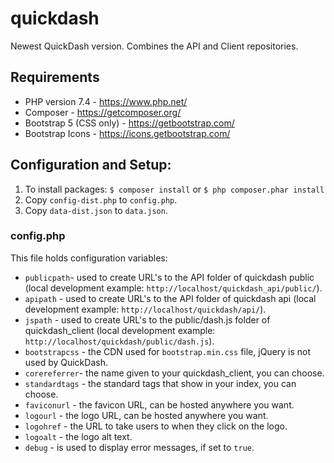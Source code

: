 # quickdash
Newest QuickDash version. Combines the API and Client repositories.

## Requirements
- PHP version 7.4 - https://www.php.net/
- Composer - https://getcomposer.org/
- Bootstrap 5 (CSS only) - https://getbootstrap.com/
- Bootstrap Icons - https://icons.getbootstrap.com/

## Configuration and Setup:
1. To install packages: `$ composer install` or `$ php composer.phar install`
2. Copy `config-dist.php` to `config.php`.
3. Copy `data-dist.json` to `data.json`.

### config.php
This file holds configuration variables:
- `publicpath`- used to create URL's to the API folder of quickdash public (local development example: `http://localhost/quickdash_api/public/`).
- `apipath` - used to create URL's to the API folder of quickdash api (local development example: `http://localhost/quickdash/api/`).
- `jspath` - used to create URL's to the public/dash.js folder of quickdash_client (local development example: `http://localhost/quickdash/public/dash.js`).
- `bootstrapcss` - the CDN used for `bootstrap.min.css` file, jQuery is not used by QuickDash.
- `corereferrer`- the name given to your quickdash_client, you can choose.
- `standardtags` - the standard tags that show in your index, you can choose.
- `faviconurl` - the favicon URL, can be hosted anywhere you want.
- `logourl` - the logo URL, can be hosted anywhere you want.
- `logohref` - the URL to take users to when they click on the logo.
- `logoalt` - the logo alt text.
- `debug` - is used to display error messages, if set to `true`.
